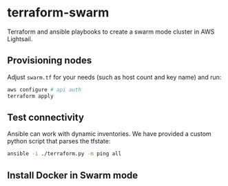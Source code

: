 # terraform-swarm

Terraform and ansible playbooks to create a swarm mode cluster in AWS Lightsail.

## Provisioning nodes

Adjust `swarm.tf` for your needs (such as host count and key name) and run:

```sh
aws configure # api auth
terraform apply
```

## Test connectivity

Ansible can work with dynamic inventories. We have provided a custom python script that parses the tfstate:

```sh
ansible -i ./terraform.py -m ping all
```

## Install Docker in Swarm mode


